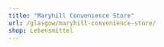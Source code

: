 ```yaml
---
title: "Maryhill Convenience Store"
url: /glasgow/maryhill-convenience-store/
shop: Lebensmittel
---
```

